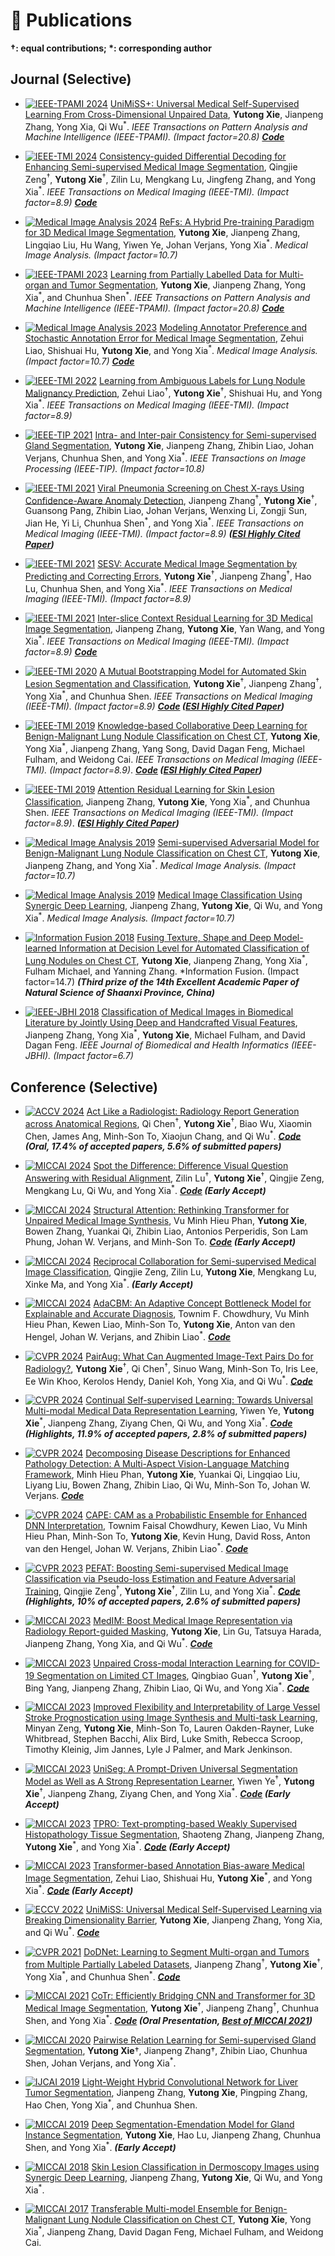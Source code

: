 # 📝 Publications 
**$\dagger$: equal contributions; $\ast$: corresponding author** 
## Journal (Selective) 

- [![IEEE-TPAMI 2024](https://img.shields.io/badge/IEEE--TPAMI-2024-pink)](https://ieeexplore.ieee.org/abstract/document/10617802) [UniMiSS+: Universal Medical Self-Supervised Learning From Cross-Dimensional Unpaired Data](https://ieeexplore.ieee.org/abstract/document/10617802), **Yutong Xie**, Jianpeng Zhang, Yong Xia, Qi Wu<sup>$\ast$</sup>. *IEEE Transactions on Pattern Analysis and Machine Intelligence (IEEE-TPAMI). (Impact factor=20.8)* ***[Code](https://github.com/YtongXie/UniMiSS-code)***

- [![IEEE-TMI 2024](https://img.shields.io/badge/IEEE--TMI-2024-pink)](https://ieeexplore.ieee.org/abstract/document/10619990) [Consistency-guided Differential Decoding for Enhancing Semi-supervised Medical Image Segmentation](https://ieeexplore.ieee.org/abstract/document/10619990), Qingjie Zeng<sup>$\dagger$</sup>, **Yutong Xie**<sup>$\dagger$</sup>, Zilin Lu, Mengkang Lu, Jingfeng Zhang, and Yong Xia<sup>$\ast$</sup>. *IEEE Transactions on Medical Imaging (IEEE-TMI). (Impact factor=8.9)* ***[Code](https://github.com/maxwell0027/LeFeD)***
  
- [![Medical Image Analysis 2024](https://img.shields.io/badge/Medical%20Image%20Analysis-2024-pink)](https://www.sciencedirect.com/science/article/pii/S1361841523002839) [ReFs: A Hybrid Pre-training Paradigm for 3D Medical Image Segmentation](https://www.sciencedirect.com/science/article/pii/S1361841523002839), **Yutong Xie**, Jianpeng Zhang, Lingqiao Liu, Hu Wang, Yiwen Ye, Johan Verjans, Yong Xia<sup>$\ast$</sup>. *Medical Image Analysis. (Impact factor=10.7)*

- [![IEEE-TPAMI 2023](https://img.shields.io/badge/IEEE--TPAMI-2023-pink)](https://ieeexplore.ieee.org/stamp/stamp.jsp?tp=&arnumber=10242007) [Learning from Partially Labelled Data for Multi-organ and Tumor Segmentation](https://ieeexplore.ieee.org/stamp/stamp.jsp?tp=&arnumber=10242007), **Yutong Xie**, Jianpeng Zhang, Yong Xia<sup>$\ast$</sup>, and Chunhua Shen<sup>$\ast$</sup>. *IEEE Transactions on Pattern Analysis and Machine Intelligence (IEEE-TPAMI). (Impact factor=20.8)* ***[Code](https://github.com/jianpengz/DoDNet)***

- [![Medical Image Analysis 2023](https://img.shields.io/badge/Medical%20Image%20Analysis-2023-pink)](https://www.sciencedirect.com/science/article/pii/S1361841523002888) [Modeling Annotator Preference and Stochastic Annotation Error for Medical Image Segmentation](https://www.sciencedirect.com/science/article/pii/S1361841523002888), Zehui Liao, Shishuai Hu, **Yutong Xie**, and Yong Xia<sup>$\ast$</sup>. *Medical Image Analysis. (Impact factor=10.7)* ***[Code](https://github.com/Merrical/PADL)***

- [![IEEE-TMI 2022](https://img.shields.io/badge/IEEE--TMI-2022-pink)](https://ieeexplore.ieee.org/stamp/stamp.jsp?tp=&arnumber=9705525) [Learning from Ambiguous Labels for Lung Nodule Malignancy Prediction](https://ieeexplore.ieee.org/stamp/stamp.jsp?tp=&arnumber=9705525), Zehui Liao<sup>$\dagger$</sup>, **Yutong Xie**<sup>$\dagger$</sup>, Shishuai Hu, and Yong Xia<sup>$\ast$</sup>. *IEEE Transactions on Medical Imaging (IEEE-TMI). (Impact factor=8.9)*

- [![IEEE-TIP 2021](https://img.shields.io/badge/IEEE--TIP-2021-pink)](https://ieeexplore.ieee.org/stamp/stamp.jsp?tp=&arnumber=9662661) [Intra- and Inter-pair Consistency for Semi-supervised Gland Segmentation](https://ieeexplore.ieee.org/stamp/stamp.jsp?tp=&arnumber=9662661), **Yutong Xie**, Jianpeng Zhang, Zhibin Liao, Johan Verjans, Chunhua Shen, and Yong Xia<sup>$\ast$</sup>. *IEEE Transactions on Image Processing (IEEE-TIP). (Impact factor=10.8)*

- [![IEEE-TMI 2021](https://img.shields.io/badge/IEEE--TMI-2021-pink)](https://ieeexplore.ieee.org/document/9272749) [Viral Pneumonia Screening on Chest X-rays Using Confidence-Aware Anomaly Detection](https://ieeexplore.ieee.org/document/9272749), Jianpeng Zhang<sup>$\dagger$</sup>, **Yutong Xie**<sup>$\dagger$</sup>, Guansong Pang, Zhibin Liao, Johan Verjans, Wenxing Li, Zongji Sun, Jian He, Yi Li, Chunhua Shen<sup>$\ast$</sup>, and Yong Xia<sup>$\ast$</sup>. *IEEE Transactions on Medical Imaging (IEEE-TMI). (Impact factor=8.9)* ***([ESI Highly Cited Paper](https://www.webofscience.com/wos/woscc/full-record/WOS:000626332400009))***

- [![IEEE-TMI 2021](https://img.shields.io/badge/IEEE--TMI-2021-pink)](https://ieeexplore.ieee.org/document/9201384) [SESV: Accurate Medical Image Segmentation by Predicting and Correcting Errors](https://ieeexplore.ieee.org/document/9201384), **Yutong Xie**<sup>$\dagger$</sup>, Jianpeng Zhang<sup>$\dagger$</sup>, Hao Lu, Chunhua Shen, and Yong Xia<sup>$\ast$</sup>. *IEEE Transactions on Medical Imaging (IEEE-TMI). (Impact factor=8.9)*

- [![IEEE-TMI 2021](https://img.shields.io/badge/IEEE--TMI-2021-pink)](https://ieeexplore.ieee.org/document/9245569) [Inter-slice Context Residual Learning for 3D Medical Image Segmentation](https://ieeexplore.ieee.org/document/9245569), Jianpeng Zhang, **Yutong Xie**, Yan Wang, and Yong Xia<sup>$\ast$</sup>. *IEEE Transactions on Medical Imaging (IEEE-TMI). (Impact factor=8.9)* ***[Code](https://github.com/jianpengz/ConResNet)***

- [![IEEE-TMI 2020](https://img.shields.io/badge/IEEE--TMI-2020-pink)](https://ieeexplore.ieee.org/document/8990108) [A Mutual Bootstrapping Model for Automated Skin Lesion Segmentation and Classification](https://ieeexplore.ieee.org/document/8990108), **Yutong Xie**<sup>$\dagger$</sup>, Jianpeng Zhang<sup>$\dagger$</sup>, Yong Xia<sup>$\ast$</sup>, and Chunhua Shen. *IEEE Transactions on Medical Imaging (IEEE-TMI). (Impact factor=8.9)* ***[Code](https://github.com/YtongXie/MB-DCNN) ([ESI Highly Cited Paper](https://www.webofscience.com/wos/woscc/full-record/WOS:000545410200018))***

- [![IEEE-TMI 2019](https://img.shields.io/badge/IEEE--TMI-2019-pink)](https://ieeexplore.ieee.org/document/8494708) [Knowledge-based Collaborative Deep Learning for Benign-Malignant Lung Nodule Classification on Chest CT](https://ieeexplore.ieee.org/document/8494708), **Yutong Xie**, Yong Xia<sup>$\ast$</sup>, Jianpeng Zhang, Yang Song, David Dagan Feng, Michael Fulham, and Weidong Cai. *IEEE Transactions on Medical Imaging (IEEE-TMI). (Impact factor=8.9)*. ***[Code](https://github.com/YtongXie/MV-KBC) ([ESI Highly Cited Paper](https://www.webofscience.com/wos/woscc/full-record/WOS:000463608000011))***

- [![IEEE-TMI 2019](https://img.shields.io/badge/IEEE--TMI-2019-pink)](https://ieeexplore.ieee.org/abstract/document/8620285) [Attention Residual Learning for Skin Lesion Classification](https://ieeexplore.ieee.org/abstract/document/8620285), Jianpeng Zhang, **Yutong Xie**, Yong Xia<sup>$\ast$</sup>, and Chunhua Shen. *IEEE Transactions on Medical Imaging (IEEE-TMI). (Impact factor=8.9)*. ***([ESI Highly Cited Paper](https://www.webofscience.com/wos/woscc/full-record/WOS:000484290400009))***

- [![Medical Image Analysis 2019](https://img.shields.io/badge/Medical%20Image%20Analysis-2019-pink)](https://www.sciencedirect.com/science/article/pii/S1361841519300611) [Semi-supervised Adversarial Model for Benign-Malignant Lung Nodule Classification on Chest CT](https://www.sciencedirect.com/science/article/pii/S1361841519300611), **Yutong Xie**, Jianpeng Zhang, and Yong Xia<sup>$\ast$</sup>. *Medical Image Analysis. (Impact factor=10.7)* 

- [![Medical Image Analysis 2019](https://img.shields.io/badge/Medical%20Image%20Analysis-2019-pink)](https://www.sciencedirect.com/science/article/pii/S1361841518307552) [Medical Image Classification Using Synergic Deep Learning](https://www.sciencedirect.com/science/article/pii/S1361841518307552), Jianpeng Zhang, **Yutong Xie**, Qi Wu, and Yong Xia<sup>$\ast$</sup>. *Medical Image Analysis. (Impact factor=10.7)* 

- [![Information Fusion 2018](https://img.shields.io/badge/Information%20Fusion-2018-pink)](https://www.sciencedirect.com/science/article/pii/S1566253516301063) [Fusing Texture, Shape and Deep Model-learned Information at Decision Level for Automated Classification of Lung Nodules on Chest CT](https://www.sciencedirect.com/science/article/pii/S1566253516301063), **Yutong Xie**, Jianpeng Zhang, Yong Xia<sup>$\ast$</sup>, Fulham Michael, and Yanning Zhang. *Information Fusion. (Impact factor=14.7) ***(Third prize of the 14th Excellent Academic Paper of Natural Science of Shaanxi Province, China)***

- [![IEEE-JBHI 2018](https://img.shields.io/badge/IEEE--JBHI-2018-pink)](https://ieeexplore.ieee.org/document/8115141) [Classification of Medical Images in Biomedical Literature by Jointly Using Deep and Handcrafted Visual Features](https://ieeexplore.ieee.org/document/8115141), Jianpeng Zhang, Yong Xia<sup>$\ast$</sup>, **Yutong Xie**, Michael Fulham, and David Dagan Feng. *IEEE Journal of Biomedical and Health Informatics (IEEE-JBHI). (Impact factor=6.7)*

<!---
- `Head & Neck 2023` [Prediction of Postoperative Recurrence of Oral Cancer by Artificial Intelligence Model: Multilayer Perceptron](https://onlinelibrary.wiley.com/doi/full/10.1002/hed.27533), Yongkang Cai<sup>$\dagger$</sup>, **Yutong Xie**<sup>$\dagger$</sup>, Shulian Zhang, Yuepeng Wang, Yan Wang, Jian Chen, Zhiquan Huang. *Head & Neck*.

- `IEEE-TCSVT 2023` [Multi-Granularity Aggregation Transformer for Joint Video-Audio-Text Representation Learning](https://ieeexplore.ieee.org/stamp/stamp.jsp?tp=&arnumber=9966612), Mengge He, Wenjing Du, Zhiquan Wen, Qing Du, **Yutong Xie**, and Qi Wu. *IEEE Transactions on Circuits and Systems for Video Technology (IEEE-TCSVT). (Impact factor=8.3)*
-->



## Conference (Selective)
- [![ACCV 2024](https://img.shields.io/badge/ACCV-2024-pink)](https://arxiv.org/abs/2305.16685) [Act Like a Radiologist: Radiology Report Generation across Anatomical Regions](https://arxiv.org/abs/2305.16685), Qi Chen<sup>$\dagger$</sup>, **Yutong Xie**<sup>$\dagger$</sup>, Biao Wu, Xiaomin Chen, James Ang, Minh-Son To, Xiaojun Chang, and Qi Wu<sup>$\ast$</sup>. ***[Code](https://github.com/YtongXie/X-RGen) (Oral, 17.4% of accepted papers, 5.6% of submitted papers)***

- [![MICCAI 2024](https://img.shields.io/badge/MICCAI-2024-pink)](https://link.springer.com/chapter/10.1007/978-3-031-72086-4_61) [Spot the Difference: Difference Visual Question Answering with Residual Alignment](https://link.springer.com/chapter/10.1007/978-3-031-72086-4_61), Zilin Lu<sup>$\dagger$</sup>, **Yutong Xie**<sup>$\dagger$</sup>, Qingjie Zeng, Mengkang Lu, Qi Wu, and Yong Xia<sup>$\ast$</sup>. ***[Code](https://link.springer.com/chapter/10.1007/978-3-031-43907-0_2) (Early Accept)***
 
- [![MICCAI 2024](https://img.shields.io/badge/MICCAI-2024-pink)](https://link.springer.com/chapter/10.1007/978-3-031-72104-5_66) [Structural Attention: Rethinking Transformer for Unpaired Medical Image Synthesis](https://link.springer.com/chapter/10.1007/978-3-031-72104-5_66), Vu Minh Hieu Phan, **Yutong Xie**, Bowen Zhang, Yuankai Qi, Zhibin Liao, Antonios Perperidis, Son Lam Phung, Johan W. Verjans, and Minh-Son To. ***[Code](https://github.com/HieuPhan33/MICCAI2024-UNest) (Early Accept)***
  
- [![MICCAI 2024](https://img.shields.io/badge/MICCAI-2024-pink)](https://link.springer.com/chapter/10.1007/978-3-031-72120-5_49) [Reciprocal Collaboration for Semi-supervised Medical Image Classification](https://link.springer.com/chapter/10.1007/978-3-031-72120-5_49), Qingjie Zeng, Zilin Lu, **Yutong Xie**, Mengkang Lu, Xinke Ma, and Yong Xia<sup>$\ast$</sup>. ***(Early Accept)***

- [![MICCAI 2024](https://img.shields.io/badge/MICCAI-2024-pink)](https://link.springer.com/chapter/10.1007/978-3-031-72117-5_4) [AdaCBM: An Adaptive Concept Bottleneck Model for Explainable and Accurate Diagnosis](https://link.springer.com/chapter/10.1007/978-3-031-72117-5_4), Townim F. Chowdhury, Vu Minh Hieu Phan, Kewen Liao, Minh-Son To, **Yutong Xie**, Anton van den Hengel, Johan W. Verjans, and Zhibin Liao<sup>$\ast$</sup>. ***[Code](https://github.com/AIML-MED/AdaCBM)***

- [![CVPR 2024](https://img.shields.io/badge/CVPR-2024-pink)](https://openaccess.thecvf.com/content/CVPR2024/papers/Xie_PairAug_What_Can_Augmented_Image-Text_Pairs_Do_for_Radiology_CVPR_2024_paper.pdf) [PairAug: What Can Augmented Image-Text Pairs Do for Radiology?](https://openaccess.thecvf.com/content/CVPR2024/papers/Xie_PairAug_What_Can_Augmented_Image-Text_Pairs_Do_for_Radiology_CVPR_2024_paper.pdf), **Yutong Xie**<sup>$\dagger$</sup>, Qi Chen<sup>$\dagger$</sup>, Sinuo Wang, Minh-Son To, Iris Lee, Ee Win Khoo, Kerolos Hendy, Daniel Koh, Yong Xia, and Qi Wu<sup>$\ast$</sup>. ***[Code](https://github.com/YtongXie/PairAug)***

- [![CVPR 2024](https://img.shields.io/badge/CVPR-2024-pink)](https://openaccess.thecvf.com/content/CVPR2024/papers/Ye_Continual_Self-supervised_Learning_Towards_Universal_Multi-modal_Medical_Data_Representation_Learning_CVPR_2024_paper.pdf) [Continual Self-supervised Learning: Towards Universal Multi-modal Medical Data Representation Learning](https://openaccess.thecvf.com/content/CVPR2024/papers/Ye_Continual_Self-supervised_Learning_Towards_Universal_Multi-modal_Medical_Data_Representation_Learning_CVPR_2024_paper.pdf), Yiwen Ye, **Yutong Xie**<sup>$\ast$</sup>, Jianpeng Zhang, Ziyang Chen, Qi Wu, and Yong Xia<sup>$\ast$</sup>. ***[Code](https://github.com/yeerwen/UniSeg) (Highlights, 11.9% of accepted papers, 2.8% of submitted papers)***

- [![CVPR 2024](https://img.shields.io/badge/CVPR-2024-pink)](https://openaccess.thecvf.com/content/CVPR2024/papers/Phan_Decomposing_Disease_Descriptions_for_Enhanced_Pathology_Detection_A_Multi-Aspect_Vision-Language_CVPR_2024_paper.pdf) [Decomposing Disease Descriptions for Enhanced Pathology Detection: A Multi-Aspect Vision-Language Matching Framework](https://openaccess.thecvf.com/content/CVPR2024/papers/Phan_Decomposing_Disease_Descriptions_for_Enhanced_Pathology_Detection_A_Multi-Aspect_Vision-Language_CVPR_2024_paper.pdf), Minh Hieu Phan, **Yutong Xie**, Yuankai Qi, Lingqiao Liu, Liyang Liu, Bowen Zhang, Zhibin Liao, Qi Wu, Minh-Son To, Johan W. Verjans. ***[Code](https://github.com/HieuPhan33/CVPR2024_MAVL)***

- [![CVPR 2024](https://img.shields.io/badge/CVPR-2024-pink)](https://openaccess.thecvf.com/content/CVPR2024/papers/Chowdhury_CAPE_CAM_as_a_Probabilistic_Ensemble_for_Enhanced_DNN_Interpretation_CVPR_2024_paper.pdf) [CAPE: CAM as a Probabilistic Ensemble for Enhanced DNN Interpretation](https://openaccess.thecvf.com/content/CVPR2024/papers/Chowdhury_CAPE_CAM_as_a_Probabilistic_Ensemble_for_Enhanced_DNN_Interpretation_CVPR_2024_paper.pdf), Townim Faisal Chowdhury, Kewen Liao, Vu Minh Hieu Phan, Minh-Son To, **Yutong Xie**, Kevin Hung, David Ross, Anton van den Hengel, Johan W. Verjans, Zhibin Liao<sup>$\ast$</sup>. ***[Code](https://github.com/AIML-MED/CAPE)***
  
- [![CVPR 2023](https://img.shields.io/badge/CVPR-2023-pink)](https://openaccess.thecvf.com/content/CVPR2023/papers/Zeng_PEFAT_Boosting_Semi-Supervised_Medical_Image_Classification_via_Pseudo-Loss_Estimation_and_CVPR_2023_paper.pdf) [PEFAT: Boosting Semi-supervised Medical Image Classification via Pseudo-loss Estimation and Feature Adversarial Training](https://openaccess.thecvf.com/content/CVPR2023/papers/Zeng_PEFAT_Boosting_Semi-Supervised_Medical_Image_Classification_via_Pseudo-Loss_Estimation_and_CVPR_2023_paper.pdf), Qingjie Zeng<sup>$\dagger$</sup>, **Yutong Xie**<sup>$\dagger$</sup>, Zilin Lu, and Yong Xia<sup>$\ast$</sup>. ***[Code](https://github.com/maxwell0027/PEFAT) (Highlights, 10% of accepted papers, 2.6% of submitted papers)***

- [![MICCAI 2023](https://img.shields.io/badge/MICCAI-2023-pink)](https://link.springer.com/chapter/10.1007/978-3-031-43907-0_2) [MedIM: Boost Medical Image Representation via Radiology Report-guided Masking](https://link.springer.com/chapter/10.1007/978-3-031-43907-0_2), **Yutong Xie**, Lin Gu, Tatsuya Harada, Jianpeng Zhang, Yong Xia, and Qi Wu<sup>$\ast$</sup>. ***[Code](https://github.com/YtongXie/MedIM)***

- [![MICCAI 2023](https://img.shields.io/badge/MICCAI-2023-pink)](https://link.springer.com/chapter/10.1007/978-3-031-43898-1_58) [Unpaired Cross-modal Interaction Learning for COVID-19 Segmentation on Limited CT Images](https://link.springer.com/chapter/10.1007/978-3-031-43898-1_58), Qingbiao Guan<sup>$\dagger$</sup>, **Yutong Xie**<sup>$\dagger$</sup>, Bing Yang, Jianpeng Zhang, Zhibin Liao, Qi Wu, and Yong Xia<sup>$\ast$</sup>. ***[Code](https://github.com/GQBBBB/UCI)***

- [![MICCAI 2023](https://img.shields.io/badge/MICCAI-2023-pink)](https://link.springer.com/chapter/10.1007/978-3-031-43904-9_67) [Improved Flexibility and Interpretability of Large Vessel Stroke Prognostication using Image Synthesis and Multi-task Learning](https://link.springer.com/chapter/10.1007/978-3-031-43904-9_67), Minyan Zeng, **Yutong Xie**, Minh-Son To, Lauren Oakden-Rayner, Luke Whitbread, Stephen Bacchi, Alix Bird, Luke Smith, Rebecca Scroop, Timothy Kleinig, Jim Jannes, Lyle J Palmer, and Mark Jenkinson. 

- [![MICCAI 2023](https://img.shields.io/badge/MICCAI-2023-pink)](https://link.springer.com/chapter/10.1007/978-3-031-43898-1_49) [UniSeg: A Prompt-Driven Universal Segmentation Model as Well as A Strong Representation Learner](https://link.springer.com/chapter/10.1007/978-3-031-43898-1_49), Yiwen Ye<sup>$\dagger$</sup>, **Yutong Xie**<sup>$\dagger$</sup>, Jianpeng Zhang, Ziyang Chen, and Yong Xia<sup>$\ast$</sup>. ***[Code](https://github.com/yeerwen/UniSeg) (Early Accept)***

- [![MICCAI 2023](https://img.shields.io/badge/MICCAI-2023-pink)](https://link.springer.com/chapter/10.1007/978-3-031-43907-0_11) [TPRO: Text-prompting-based Weakly Supervised Histopathology Tissue Segmentation](https://link.springer.com/chapter/10.1007/978-3-031-43907-0_11), Shaoteng Zhang, Jianpeng Zhang, **Yutong Xie**<sup>$\ast$</sup>, and Yong Xia<sup>$\ast$</sup>. ***[Code](https://github.com/zhangst431/TPRO) (Early Accept)***

- [![MICCAI 2023](https://img.shields.io/badge/MICCAI-2023-pink)](https://link.springer.com/chapter/10.1007/978-3-031-43901-8_3) [Transformer-based Annotation Bias-aware Medical Image Segmentation](https://link.springer.com/chapter/10.1007/978-3-031-43901-8_3), Zehui Liao, Shishuai Hu, **Yutong Xie**<sup>$\ast$</sup>, and Yong Xia<sup>$\ast$</sup>. ***[Code](https://github.com/Merrical/TAB) (Early Accept)***

- [![ECCV 2022](https://img.shields.io/badge/ECCV-2022-pink)](https://link.springer.com/chapter/10.1007/978-3-031-19803-8_33) [UniMiSS: Universal Medical Self-Supervised Learning via Breaking Dimensionality Barrier](https://link.springer.com/chapter/10.1007/978-3-031-19803-8_33), **Yutong Xie**, Jianpeng Zhang, Yong Xia, and Qi Wu<sup>$\ast$</sup>. ***[Code](https://github.com/YtongXie/UniMiSS-code)***

- [![CVPR 2021](https://img.shields.io/badge/CVPR-2021-pink)](https://openaccess.thecvf.com/content/CVPR2021/papers/Zhang_DoDNet_Learning_To_Segment_Multi-Organ_and_Tumors_From_Multiple_Partially_CVPR_2021_paper.pdf) [DoDNet: Learning to Segment Multi-organ and Tumors from Multiple Partially Labeled Datasets](https://openaccess.thecvf.com/content/CVPR2021/papers/Zhang_DoDNet_Learning_To_Segment_Multi-Organ_and_Tumors_From_Multiple_Partially_CVPR_2021_paper.pdf), Jianpeng Zhang<sup>$\dagger$</sup>, **Yutong Xie**<sup>$\dagger$</sup>, Yong Xia<sup>$\ast$</sup>, and Chunhua Shen<sup>$\ast$</sup>. ***[Code](https://github.com/jianpengz/DoDNet)***
  
- [![MICCAI 2021](https://img.shields.io/badge/MICCAI-2021-pink)](https://link.springer.com/chapter/10.1007/978-3-030-87199-4_16) [CoTr: Efficiently Bridging CNN and Transformer for 3D Medical Image Segmentation](https://link.springer.com/chapter/10.1007/978-3-030-87199-4_16), **Yutong Xie**<sup>$\dagger$</sup>, Jianpeng Zhang<sup>$\dagger$</sup>, Chunhua Shen, and Yong Xia<sup>$\ast$</sup>. ***[Code](https://github.com/YtongXie/CoTr) (Oral Presentation, [Best of MICCAI 2021](https://www.rsipvision.com/ComputerVisionNews-2021October/58/))***

- [![MICCAI 2020](https://img.shields.io/badge/MICCAI-2020-pink)](https://link.springer.com/chapter/10.1007/978-3-030-59722-1_40) [Pairwise Relation Learning for Semi-supervised Gland Segmentation](https://link.springer.com/chapter/10.1007/978-3-030-59722-1_40), **Yutong Xie**$\dagger$, Jianpeng Zhang$\dagger$, Zhibin Liao, Chunhua Shen, Johan Verjans, and Yong Xia<sup>$\ast$</sup>.

- [![IJCAI 2019](https://img.shields.io/badge/IJCAI-2019-pink)](https://www.ijcai.org/Proceedings/2019/0593.pdf) [Light-Weight Hybrid Convolutional Network for Liver Tumor Segmentation](https://www.ijcai.org/Proceedings/2019/0593.pdf), Jianpeng Zhang, **Yutong Xie**, Pingping Zhang, Hao Chen, Yong Xia<sup>$\ast$</sup>, and Chunhua Shen.

- [![MICCAI 2019](https://img.shields.io/badge/MICCAI-2019-pink)](https://link.springer.com/chapter/10.1007/978-3-030-32239-7_52) [Deep Segmentation-Emendation Model for Gland Instance Segmentation](https://link.springer.com/chapter/10.1007/978-3-030-32239-7_52), **Yutong Xie**, Hao Lu, Jianpeng Zhang, Chunhua Shen, and Yong Xia<sup>$\ast$</sup>. ***(Early Accept)***
  
- [![MICCAI 2018](https://img.shields.io/badge/MICCAI-2018-pink)](https://link.springer.com/chapter/10.1007/978-3-030-00934-2_2) [Skin Lesion Classification in Dermoscopy Images using Synergic Deep Learning](https://link.springer.com/chapter/10.1007/978-3-030-00934-2_2), Jianpeng Zhang, **Yutong Xie**, Qi Wu, and Yong Xia<sup>$\ast$</sup>.

- [![MICCAI 2017](https://img.shields.io/badge/MICCAI-2017-pink)](https://link.springer.com/chapter/10.1007/978-3-319-66179-7_75) [Transferable Multi-model Ensemble for Benign-Malignant Lung Nodule Classification on Chest CT](https://link.springer.com/chapter/10.1007/978-3-319-66179-7_75), **Yutong Xie**, Yong Xia<sup>$\ast$</sup>, Jianpeng Zhang, David Dagan Feng, Michael Fulham, and Weidong Cai.



